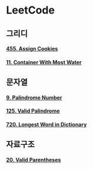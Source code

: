 # LeetCode

## 그리디

#### [455. Assign Cookies](/code-or-death/jiyu/leetcode/lc_455.md)

#### [11. Container With Most Water](/code-or-death/jiyu/leetcode/lc_11.md)

## 문자열

#### [9. Palindrome Number](/code-or-death/jiyu/leetcode/lc_9.md)

#### [125. Valid Palindrome](/code-or-death/jiyu/leetcode/lc_125.md)

#### [720. Longest Word in Dictionary](/code-or-death/jiyu/leetcode/lc_720.md)

## 자료구조

#### [20. Valid Parentheses](/code-or-death/jiyu/leetcode/lc_20.md)

